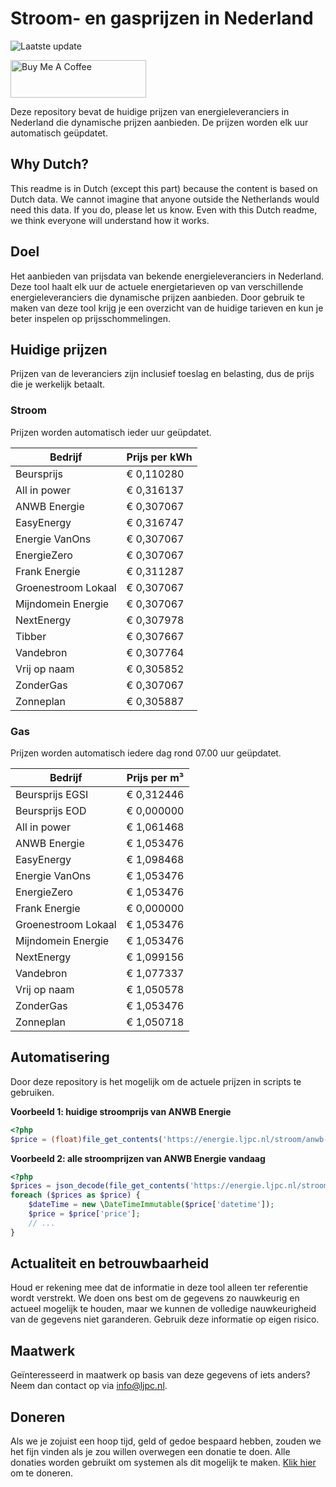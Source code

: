 # Stroom- en gasprijzen in Nederland

![Laatste update](https://img.shields.io/badge/laatste%20update-2023--12--18%2009%3A00%20CET-brightgreen)

<a href="https://www.buymeacoffee.com/Lars-" target="_blank"><img src="https://cdn.buymeacoffee.com/buttons/v2/default-orange.png" alt="Buy Me A Coffee" height="60" style="height: 60px !important;width: 217px !important;" ></a>

Deze repository bevat de huidige prijzen van energieleveranciers in Nederland die dynamische prijzen aanbieden. De prijzen worden elk uur automatisch geüpdatet.

## Why Dutch?

This readme is in Dutch (except this part) because the content is based on Dutch data. We cannot imagine that anyone outside the Netherlands would need this data. If you do, please let us know. Even with this Dutch readme, we think
everyone will understand how it works.

## Doel

Het aanbieden van prijsdata van bekende energieleveranciers in Nederland. Deze tool haalt elk uur de actuele energietarieven op van verschillende energieleveranciers die dynamische prijzen aanbieden. Door gebruik te maken van deze tool
krijg je een overzicht van de huidige tarieven en kun je beter inspelen op prijsschommelingen.

## Huidige prijzen

Prijzen van de leveranciers zijn inclusief toeslag en belasting, dus de prijs die je werkelijk betaalt.

### Stroom

Prijzen worden automatisch ieder uur geüpdatet.

 Bedrijf | Prijs per kWh 
---------|---------------
Beursprijs | € 0,110280
All in power | € 0,316137
ANWB Energie | € 0,307067
EasyEnergy | € 0,316747
Energie VanOns | € 0,307067
EnergieZero | € 0,307067
Frank Energie | € 0,311287
Groenestroom Lokaal | € 0,307067
Mijndomein Energie | € 0,307067
NextEnergy | € 0,307978
Tibber | € 0,307667
Vandebron | € 0,307764
Vrij op naam | € 0,305852
ZonderGas | € 0,307067
Zonneplan | € 0,305887


### Gas

Prijzen worden automatisch iedere dag rond 07.00 uur geüpdatet.

 Bedrijf | Prijs per m³ 
---------|--------------
Beursprijs EGSI | € 0,312446
Beursprijs EOD | € 0,000000
All in power | € 1,061468
ANWB Energie | € 1,053476
EasyEnergy | € 1,098468
Energie VanOns | € 1,053476
EnergieZero | € 1,053476
Frank Energie | € 0,000000
Groenestroom Lokaal | € 1,053476
Mijndomein Energie | € 1,053476
NextEnergy | € 1,099156
Vandebron | € 1,077337
Vrij op naam | € 1,050578
ZonderGas | € 1,053476
Zonneplan | € 1,050718


## Automatisering

Door deze repository is het mogelijk om de actuele prijzen in scripts te gebruiken.

**Voorbeeld 1: huidige stroomprijs van ANWB Energie**

```php
<?php
$price = (float)file_get_contents('https://energie.ljpc.nl/stroom/anwb-energie-nu.txt');

```

**Voorbeeld 2: alle stroomprijzen van ANWB Energie vandaag**

```php
<?php
$prices = json_decode(file_get_contents('https://energie.ljpc.nl/stroom/all-in-power-vandaag.json'),true);
foreach ($prices as $price) {
    $dateTime = new \DateTimeImmutable($price['datetime']);
    $price = $price['price'];
    // ...
}
```

## Actualiteit en betrouwbaarheid

Houd er rekening mee dat de informatie in deze tool alleen ter referentie wordt verstrekt. We doen ons best om de gegevens zo nauwkeurig en actueel mogelijk te houden, maar we kunnen de volledige nauwkeurigheid van de gegevens niet
garanderen. Gebruik deze informatie op eigen risico.

## Maatwerk

Geïnteresseerd in maatwerk op basis van deze gegevens of iets anders? Neem dan contact op
via [info@ljpc.nl](mailto:info@ljpc.nl?subject=Energie%20prijzen).

## Doneren

Als we je zojuist een hoop tijd, geld of gedoe bespaard hebben, zouden we het fijn vinden als je zou willen overwegen een
donatie te doen. Alle donaties worden gebruikt om systemen als dit mogelijk te
maken. [Klik hier](https://www.buymeacoffee.com/Lars-) om te doneren.
